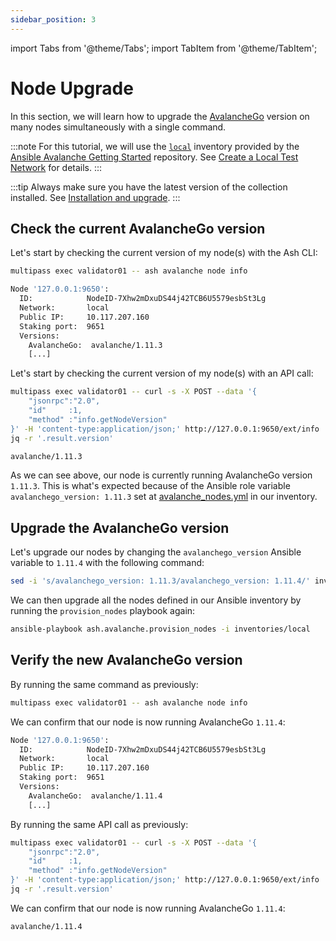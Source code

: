```yaml
---
sidebar_position: 3
---
```


import Tabs from '@theme/Tabs';
import TabItem from '@theme/TabItem';

# Node Upgrade

In this section, we will learn how to upgrade the [AvalancheGo](https://github.com/ava-labs/avalanchego) version on many nodes simultaneously with a single command.

:::note
For this tutorial, we will use the [`local`](https://github.com/AshAvalanche/ansible-avalanche-getting-started/tree/main/inventories/local) inventory provided by the [Ansible Avalanche Getting Started](https://github.com/AshAvalanche/ansible-avalanche-getting-started) repository. See [Create a Local Test Network](./local-test-network) for details.
:::

:::tip
Always make sure you have the latest version of the collection installed. See [Installation and upgrade](/docs/toolkit/ansible-avalanche-collection/installation).
:::

## Check the current AvalancheGo version

<Tabs groupId="cli-tool">
  <TabItem value="ash-cli" label="Using the Ash CLI" default>

Let's start by checking the current version of my node(s) with the Ash CLI:

```bash title="Command"
multipass exec validator01 -- ash avalanche node info
```

```bash {7} title="Output"
Node '127.0.0.1:9650':
  ID:            NodeID-7Xhw2mDxuDS44j42TCB6U5579esbSt3Lg
  Network:       local
  Public IP:     10.117.207.160
  Staking port:  9651
  Versions:
    AvalancheGo:  avalanche/1.11.3
    [...]
```

  </TabItem>
  <TabItem value="curl" label="Using cURL">

Let's start by checking the current version of my node(s) with an API call:

```bash title="Command"
multipass exec validator01 -- curl -s -X POST --data '{
    "jsonrpc":"2.0",
    "id"     :1,
    "method" :"info.getNodeVersion"
}' -H 'content-type:application/json;' http://127.0.0.1:9650/ext/info |
jq -r '.result.version'
```

```bash title="Output"
avalanche/1.11.3
```

  </TabItem>
</Tabs>

As we can see above, our node is currently running AvalancheGo version `1.11.3`. This is what's expected because of the Ansible role variable `avalanchego_version: 1.11.3` set at [avalanche_nodes.yml](https://github.com/AshAvalanche/ansible-avalanche-getting-started/blob/main/inventories/local/group_vars/avalanche_nodes.yml#L4) in our inventory.

## Upgrade the AvalancheGo version

Let's upgrade our nodes by changing the `avalanchego_version` Ansible variable to `1.11.4` with the following command:

```bash
sed -i 's/avalanchego_version: 1.11.3/avalanchego_version: 1.11.4/' inventories/local/group_vars/avalanche_nodes.yml
```

We can then upgrade all the nodes defined in our Ansible inventory by running the `provision_nodes` playbook again:

```bash
ansible-playbook ash.avalanche.provision_nodes -i inventories/local
```

## Verify the new AvalancheGo version

<Tabs groupId="cli-tool">
  <TabItem value="ash-cli" label="Using the Ash CLI" default>

By running the same command as previously:

```bash
multipass exec validator01 -- ash avalanche node info
```

We can confirm that our node is now running AvalancheGo `1.11.4`:

```bash {7}
Node '127.0.0.1:9650':
  ID:            NodeID-7Xhw2mDxuDS44j42TCB6U5579esbSt3Lg
  Network:       local
  Public IP:     10.117.207.160
  Staking port:  9651
  Versions:
    AvalancheGo:  avalanche/1.11.4
    [...]
```

  </TabItem>
  <TabItem value="curl" label="Using cURL">

By running the same API call as previously:

```bash
multipass exec validator01 -- curl -s -X POST --data '{
    "jsonrpc":"2.0",
    "id"     :1,
    "method" :"info.getNodeVersion"
}' -H 'content-type:application/json;' http://127.0.0.1:9650/ext/info |
jq -r '.result.version'
```

We can confirm that our node is now running AvalancheGo `1.11.4`:

```bash
avalanche/1.11.4
```

  </TabItem>
</Tabs>
